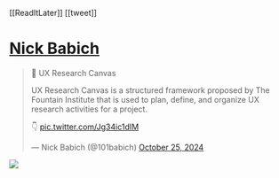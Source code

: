 [[ReadItLater]] [[tweet]]

# [Nick Babich](https://twitter.com/101babich/status/1849792331672666191)

> 💎 UX Research Canvas  
>   
> UX Research Canvas is a structured framework proposed by The Fountain Institute that is used to plan, define, and organize UX research activities for a project.  
>   
> 👇 [pic.twitter.com/Jg34ic1dIM](https://t.co/Jg34ic1dIM)
> 
> — Nick Babich (@101babich) [October 25, 2024](https://twitter.com/101babich/status/1849792331672666191?ref_src=twsrc%5Etfw)



![](https://i.imgur.com/VJ79RqH.png)
